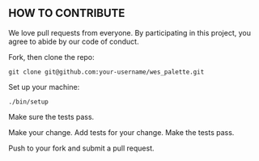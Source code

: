## HOW TO CONTRIBUTE

We love pull requests from everyone. By participating in this project, you agree to abide by our code of conduct.

Fork, then clone the repo:

    git clone git@github.com:your-username/wes_palette.git

Set up your machine:

    ./bin/setup

Make sure the tests pass.

Make your change. Add tests for your change. Make the tests pass.

Push to your fork and submit a pull request.
